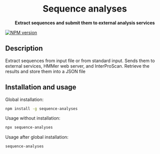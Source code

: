 <h1 align="center">Sequence analyses</h1>
<p align="center">
  <b>Extract sequences and submit them to external analysis services</b>
</p>

[![NPM version](https://img.shields.io/npm/v/sequence-analyses.svg)](https://www.npmjs.com/package/sequence-analyses)

## Description

Extract sequences from input file or from standard input.
Sends them to external services, HMMer web server, and InterProScan.
Retrieve the results and store them into a JSON file

## Installation and usage

Global installation:

```bash
npm install -g sequence-analyses
```

Usage without installation:

```bash
npx sequence-analyses
```

Usage after global installation:

```bash
sequence-analyses
```
